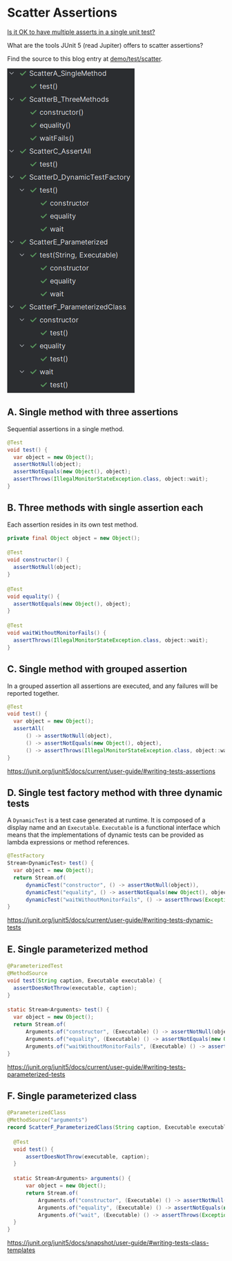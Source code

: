 # Scatter Assertions

[Is it OK to have multiple asserts in a single unit test?](https://softwareengineering.stackexchange.com/questions/7823/is-it-ok-to-have-multiple-asserts-in-a-single-unit-test)

What are the tools JUnit 5 (read Jupiter) offers to scatter assertions? 

Find the source to this blog entry at [demo/test/scatter](https://github.com/sormuras/sormuras.github.io/tree/master/demo/test/scatter).

![Scatter Assertions](2018-05-14-junit5-scatter-assertions-screenshot.png)

## A. Single method with three assertions

Sequential assertions in a single method.

```java
@Test
void test() {
  var object = new Object();
  assertNotNull(object);
  assertNotEquals(new Object(), object);
  assertThrows(IllegalMonitorStateException.class, object::wait);
}
```

## B. Three methods with single assertion each

Each assertion resides in its own test method.

```java
private final Object object = new Object();

@Test
void constructor() {
  assertNotNull(object);
}

@Test
void equality() {
  assertNotEquals(new Object(), object);
}

@Test
void waitWithoutMonitorFails() {
  assertThrows(IllegalMonitorStateException.class, object::wait);
}
```

## C. Single method with grouped assertion

In a grouped assertion all assertions are executed, and any failures will be reported together.

```java
@Test
void test() {
  var object = new Object();
  assertAll(
      () -> assertNotNull(object),
      () -> assertNotEquals(new Object(), object),
      () -> assertThrows(IllegalMonitorStateException.class, object::wait));
}
```

<https://junit.org/junit5/docs/current/user-guide/#writing-tests-assertions>

## D. Single test factory method with three dynamic tests

A `DynamicTest` is a test case generated at runtime. It is composed of a display name and an `Executable`.
`Executable` is a functional interface which means that the implementations of dynamic tests can be
provided as lambda expressions or method references.

```java
@TestFactory
Stream<DynamicTest> test() {
  var object = new Object();
  return Stream.of(
      dynamicTest("constructor", () -> assertNotNull(object)),
      dynamicTest("equality", () -> assertNotEquals(new Object(), object)),
      dynamicTest("waitWithoutMonitorFails", () -> assertThrows(Exception.class, object::wait)));
}
```

<https://junit.org/junit5/docs/current/user-guide/#writing-tests-dynamic-tests>

## E. Single parameterized method

```java
@ParameterizedTest
@MethodSource
void test(String caption, Executable executable) {
  assertDoesNotThrow(executable, caption);
}

static Stream<Arguments> test() {
  var object = new Object();
  return Stream.of(
      Arguments.of("constructor", (Executable) () -> assertNotNull(object)),
      Arguments.of("equality", (Executable) () -> assertNotEquals(new Object(), object)),
      Arguments.of("waitWithoutMonitorFails", (Executable) () -> assertThrows(Exception.class, object::wait)));
}
```

<https://junit.org/junit5/docs/current/user-guide/#writing-tests-parameterized-tests>

## F. Single parameterized class

```java
@ParameterizedClass
@MethodSource("arguments")
record ScatterF_ParameterizedClass(String caption, Executable executable) {

  @Test
  void test() {
      assertDoesNotThrow(executable, caption);
  }

  static Stream<Arguments> arguments() {
      var object = new Object();
      return Stream.of(
          Arguments.of("constructor", (Executable) () -> assertNotNull(object)),
          Arguments.of("equality", (Executable) () -> assertNotEquals(new Object(), object)),
          Arguments.of("wait", (Executable) () -> assertThrows(Exception.class, object::wait)));
  }
}
```

<https://junit.org/junit5/docs/snapshot/user-guide/#writing-tests-class-templates>
